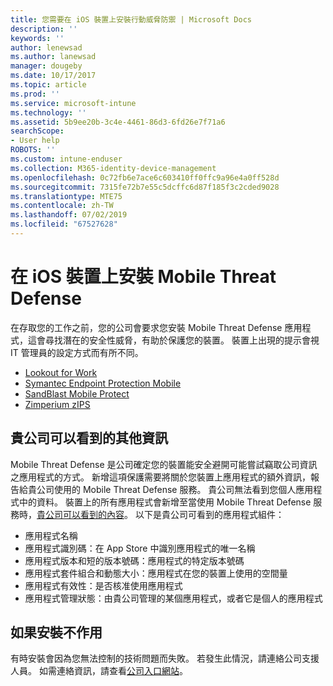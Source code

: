 ```yaml
---
title: 您需要在 iOS 裝置上安裝行動威脅防禦 | Microsoft Docs
description: ''
keywords: ''
author: lenewsad
ms.author: lanewsad
manager: dougeby
ms.date: 10/17/2017
ms.topic: article
ms.prod: ''
ms.service: microsoft-intune
ms.technology: ''
ms.assetid: 5b9ee20b-3c4e-4461-86d3-6fd26e7f71a6
searchScope:
- User help
ROBOTS: ''
ms.custom: intune-enduser
ms.collection: M365-identity-device-management
ms.openlocfilehash: 0c72fb6e7ace6c603410ff0ffc9a96e4a0ff528d
ms.sourcegitcommit: 7315fe72b7e55c5dcffc6d87f185f3c2cded9028
ms.translationtype: MTE75
ms.contentlocale: zh-TW
ms.lasthandoff: 07/02/2019
ms.locfileid: "67527628"
---
```

# <a name="install-mobile-threat-defense-on-your-ios-device"></a>在 iOS 裝置上安裝 Mobile Threat Defense


在存取您的工作之前，您的公司會要求您安裝 Mobile Threat Defense 應用程式，這會尋找潛在的安全性威脅，有助於保護您的裝置。 裝置上出現的提示會視 IT 管理員的設定方式而有所不同。


* [Lookout for Work](you-are-prompted-to-install-lookout-for-work-ios.md)
* [Symantec Endpoint Protection Mobile](you-are-prompted-to-install-skycure-ios.md)
* [SandBlast Mobile Protect](you-are-prompted-to-install-sandblast-ios.md)
* [Zimperium zIPS](you-are-prompted-to-install-zips-ios.md)

## <a name="additional-information-your-company-can-see"></a>貴公司可以看到的其他資訊

Mobile Threat Defense 是公司確定您的裝置能安全避開可能嘗試竊取公司資訊之應用程式的方式。 新增這項保護需要將關於您裝置上應用程式的額外資訊，報告給貴公司使用的 Mobile Threat Defense 服務。 貴公司無法看到您個人應用程式中的資料。 裝置上的所有應用程式會新增至當使用 Mobile Threat Defense 服務時，[貴公司可以看到的內容](what-info-can-your-company-see-when-you-enroll-your-device-in-intune.md)。 以下是貴公司可看到的應用程式組件：

* 應用程式名稱
* 應用程式識別碼：在 App Store 中識別應用程式的唯一名稱
* 應用程式版本和短的版本號碼：應用程式的特定版本號碼
* 應用程式套件組合和動態大小：應用程式在您的裝置上使用的空間量
* 應用程式有效性：是否核准使用應用程式
* 應用程式管理狀態：由貴公司管理的某個應用程式，或者它是個人的應用程式

## <a name="if-the-installation-doesnt-work"></a>如果安裝不作用

有時安裝會因為您無法控制的技術問題而失敗。 若發生此情況，請連絡公司支援人員。 如需連絡資訊，請查看[公司入口網站](https://go.microsoft.com/fwlink/?linkid=2010980)。
